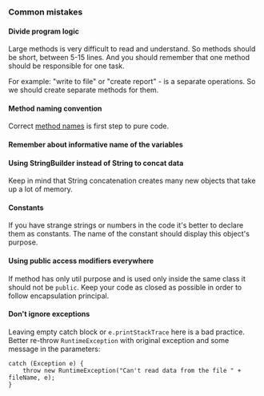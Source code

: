 ### Common mistakes

#### Divide program logic
Large methods is very difficult to read and understand. So methods should be short, between 5-15 lines.
And you should remember that one method should be responsible for one task.

For example: "write to file" or "create report" - is a separate operations. So we should create separate methods for them.

#### Method naming convention
Correct [method names](https://mate-academy.github.io/style-guides/java/java.html#s5.2.3-method-names) is first step to pure code.

#### Remember about informative name of the variables

#### Using StringBuilder instead of String to concat data
Keep in mind that String concatenation creates many new objects that take up a lot of memory.

#### Constants
If you have strange strings or numbers in the code it's better to declare them as constants.
The name of the constant should display this object's purpose.

#### Using public access modifiers everywhere
If method has only util purpose and is used only inside the same class it should not be 
`public`. Keep your code as closed as possible in order to follow encapsulation principal.

#### Don't ignore exceptions
Leaving empty catch block or `e.printStackTrace` here is a bad practice. 
Better re-throw `RuntimeException` with original exception and some message in the parameters:
```
catch (Exception e) {
    throw new RuntimeException("Can't read data from the file " + fileName, e);
}
```
